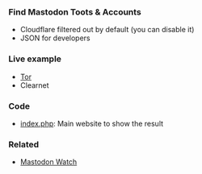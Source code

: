 ### Find Mastodon Toots & Accounts

- Cloudflare filtered out by default (you can disable it)
- JSON for developers


### Live example

- [Tor](http://qyo4hcmvxiysc6zrxdn6rhofgkroyoygszkljw5izwdqklxfantseiyd.onion/)
- Clearnet


### Code

- [index.php](index.php): Main website to show the result


### Related

- [Mastodon Watch](../mastodonwch/)
